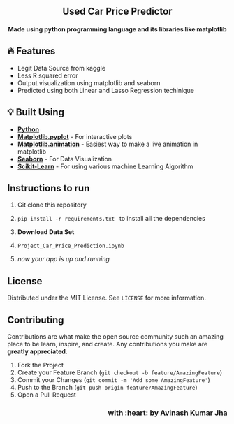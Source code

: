 
<h2 align="center"> Used Car Price Predictor </h2>
<h4 align="center"> Made using python programming language and its libraries like matplotlib <h4>

## :fire: Features

- Legit Data Source from kaggle
- Less R squared error
- Output visualization using matplotlib and seaborn
- Predicted using both Linear and Lasso Regression techinique

## :bulb: Built Using

- [**Python**](https://www.python.org/)
- [**Matplotlib.pyplot**](https://matplotlib.org/stable/api/_as_gen/matplotlib.pyplot.html) - For interactive plots
- [**Matplotlib.animation**](https://matplotlib.org/stable/api/animation_api.html) -  Easiest way to make a live animation in matplotlib
- [**Seaborn**](https://seaborn.pydata.org/) - For Data Visualization
- [**Scikit-Learn**](https://scikit-learn.org/) - For using various machine Learning Algorithm



## Instructions to run

1. Git clone this repository

2. ```pip install -r requirements.txt ```  to install all the dependencies

3. **Download Data Set**
 
4. ```Project_Car_Price_Prediction.ipynb```

5. _now your app is up and running_


<!-- LICENSE -->  

## License

Distributed under the MIT License. See `LICENSE` for more information.  


<!-- CONTRIBUTING -->
## Contributing

Contributions are what make the open source community such an amazing place to be learn, inspire, and create. Any contributions you make are **greatly appreciated**.

1. Fork the Project
2. Create your Feature Branch (`git checkout -b feature/AmazingFeature`)
3. Commit your Changes (`git commit -m 'Add some AmazingFeature'`)
4. Push to the Branch (`git push origin feature/AmazingFeature`)
5. Open a Pull Request  




<h3 align="right">with :heart: by Avinash Kumar Jha</h3>

